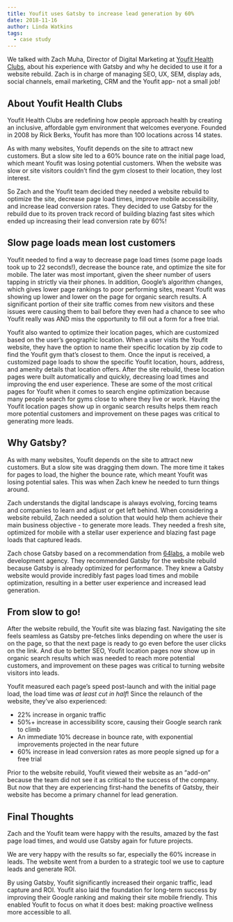 ```yaml
---
title: Youfit uses Gatsby to increase lead generation by 60%
date: 2018-11-16
author: Linda Watkins
tags:
  - case study
---
```


We talked with Zach Muha, Director of Digital Marketing at [Youfit Health Clubs][youfit-health-clubs], about his experience with Gatsby and why he decided to use it for a website rebuild. Zach is in charge of managing SEO, UX, SEM, display ads, social channels, email marketing, CRM and the Youfit app- not a small job!

## About Youfit Health Clubs

Youfit Health Clubs are redefining how people approach health by creating an inclusive, affordable gym environment that welcomes everyone. Founded in 2008 by Rick Berks, Youfit has more than 100 locations across 14 states.

As with many websites, Youfit depends on the site to attract new customers. But a slow site led to a 60% bounce rate on the initial page load, which meant Youfit was losing potential customers. When the website was slow or site visitors couldn’t find the gym closest to their location, they lost interest.

So Zach and the Youfit team decided they needed a website rebuild to optimize the site, decrease page load times, improve mobile accessibility, and increase lead conversion rates. They decided to use Gatsby for the rebuild due to its proven track record of building blazing fast sites which ended up increasing their lead conversion rate by 60%!

## Slow page loads mean lost customers

Youfit needed to find a way to decrease page load times (some page loads took up to 22 seconds!), decrease the bounce rate, and optimize the site for mobile. The later was most important, given the sheer number of users tapping in strictly via their phones. In addition, Google’s algorithm changes, which gives lower page rankings to poor performing sites, meant Youfit was showing up lower and lower on the page for organic search results. A significant portion of their site traffic comes from new visitors and these issues were causing them to bail before they even had a chance to see who Youfit really was AND miss the opportunity to fill out a form for a free trial.

Youfit also wanted to optimize their location pages, which are customized based on the user’s geographic location. When a user visits the Youfit website, they have the option to name their specific location by zip code to find the Youfit gym that’s closest to them. Once the input is received, a customized page loads to show the specific Youfit location, hours, address, and amenity details that location offers. After the site rebuild, these location pages were built automatically and quickly, decreasing load times and improving the end user experience. These are some of the most critical pages for Youfit when it comes to search engine optimization because many people search for gyms close to where they live or work. Having the Youfit location pages show up in organic search results helps them reach more potential customers and improvement on these pages was critical to generating more leads.

## Why Gatsby?

As with many websites, Youfit depends on the site to attract new customers. But a slow site was dragging them down. The more time it takes for pages to load, the higher the bounce rate, which meant Youfit was losing potential sales. This was when Zach knew he needed to turn things around.

Zach understands the digital landscape is always evolving, forcing teams and companies to learn and adjust or get left behind. When considering a website rebuild, Zach needed a solution that would help them achieve their main business objective - to generate more leads. They needed a fresh site, optimized for mobile with a stellar user experience and blazing fast page loads that captured leads.

Zach chose Gatsby based on a recommendation from [64labs][64-labs], a mobile web development agency. They recommended Gatsby for the website rebuild because Gatsby is already optimized for performance. They knew a Gatsby website would provide incredibly fast pages load times and mobile optimization, resulting in a better user experience and increased lead generation.

## From slow to go!

After the website rebuild, the Youfit site was blazing fast. Navigating the site feels seamless as Gatsby pre-fetches links depending on where the user is on the page, so that the next page is ready to go even before the user clicks on the link. And due to better SEO, Youfit location pages now show up in organic search results which was needed to reach more potential customers, and improvement on these pages was critical to turning website visitors into leads.

Youfit measured each page’s speed post-launch and with the initial page load, the load time was _at least cut in half_! Since the relaunch of the website, they’ve also experienced:

- 22% increase in organic traffic
- 50%+ increase in accessibility score, causing their Google search rank to climb
- An immediate 10% decrease in bounce rate, with exponential improvements projected in the near future
- 60% increase in lead conversion rates as more people signed up for a free trial

Prior to the website rebuild, Youfit viewed their website as an “add-on” because the team did not see it as critical to the success of the company. But now that they are experiencing first-hand the benefits of Gatsby, their website has become a primary channel for lead generation.

## Final Thoughts

Zach and the Youfit team were happy with the results, amazed by the fast page load times, and would use Gatsby again for future projects.

<Pullquote citation="Zach Muha">
We are very happy with the results so far, especially the 60% increase in leads. The website went from a burden to a strategic tool we use to capture leads and generate ROI.
</Pullquote>

By using Gatsby, Youfit significantly increased their organic traffic, lead capture and ROI. Youfit also laid the foundation for long-term success by improving their Google ranking and making their site mobile friendly. This enabled Youfit to focus on what it does best: making proactive wellness more accessible to all.

[youfit-health-clubs]: https://www.youfit.com/
[64-labs]: http://www.64labs.com/
